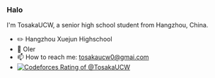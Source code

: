 ### Halo

I'm TosakaUCW, a senior high school student from Hangzhou, China.

-   ✏️ Hangzhou Xuejun Highschool
-   🌱 OIer
-   📫 How to reach me: tosakaucw0@gmai.com
-   [![Codeforces Rating of @TosakaUCW](https://cfrating.baoshuo.dev/rating?username=TosakaUCW&style=for-the-badge)](https://codeforces.com/profile/TosakaUCW)
